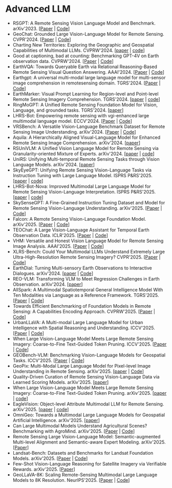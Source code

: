 # Advanced LLM

- RSGPT: A Remote Sensing Vision Language Model and Benchmark. arXiv'2023. [[Paper](https://arxiv.org/abs/2307.15266) | [Code](https://github.com/Lavender105/RSGPT)]
- GeoChat: Grounded Large Vision-Language Model for Remote Sensing. CVPR'2024. [[Paper](https://arxiv.org/abs/2311.15826) | [Code](https://github.com/mbzuai-oryx/GeoChat)]
- Charting New Territories: Exploring the Geographic and Geospatial Capabilities of Multimodal LLMs. CVPRW'2024. [[paper](https://arxiv.org/abs/2311.14656) | [code](https://github.com/jonathan-roberts1/charting-new-territories)]
- Good at captioning, bad at counting: Benchmarking GPT-4V on Earth observation data. CVPRW'2024. [[Paper](https://arxiv.org/abs/2401.17600) | [Code](https://vleo.danielz.ch/)]
- EarthVQA: Towards Queryable Earth via Relational Reasoning-Based Remote Sensing Visual Question Answering. AAAI'2024. [[Paper](https://ojs.aaai.org/index.php/AAAI/article/view/28357) | [Code](https://github.com/Junjue-Wang/EarthVQA)]
- Earthgpt: A universal multi-modal large language model for multi-sensor image comprehension in remotesensing domain. TGRS'2024. [[Paper](https://arxiv.org/abs/2401.16822) | [Code](https://github.com/wivizhang/EarthGPT)]
- EarthMarker: Visual Prompt Learning for Region-level and Point-level Remote Sensing Imagery Comprehension. TGRS'2024. [[paper](https://arxiv.org/abs/2407.13596) | [code](https://github.com/wivizhang/EarthMarker)]
- RingMoGPT: A Unified Remote Sensing Foundation Model for Vision, Language, and grounded tasks. TGRS'2024. [[paper](https://ieeexplore.ieee.org/stamp/stamp.jsp?tp=&arnumber=10777289)]
- LHRS-Bot: Empowering remote sensing with vgi-enhanced large multimodal language model. ECCV'2024. [[Paper](https://arxiv.org/abs/2402.02544) | [Code](https://github.com/NJU-LHRS/LHRS-Bot)]
- VRSBench: A Versatile Vision-Language Benchmark Dataset for Remote Sensing Image Understanding. arXiv'2024. [[Paper](https://arxiv.org/abs/2406.12384) | [Code](https://vrsbench.github.io/)]
- Aquila: A Hierarchically Aligned Visual-Language Model for Enhanced Remote Sensing Image Comprehension. arXiv'2024. [[paper](https://arxiv.org/pdf/2411.06074)]
- RSUniVLM: A Unified Vision Language Model for Remote Sensing via Granularity-oriented Mixture of Experts. arXiv'2024. [[paper](https://arxiv.org/abs/2412.05679) | [code](https://github.com/xuliu-cyber/RSUniVLM)]
- UniRS: Unifying Multi-temporal Remote Sensing Tasks through Vision Language Models. arXiv'2024. [[paper](https://arxiv.org/abs/2412.20742)]
- SkyEyeGPT: Unifying Remote Sensing Vision-Language Tasks via Instruction Tuning with Large Language Model. ISPRS P&RS'2025. [[paper](https://arxiv.org/abs/2401.09712) | [code](https://github.com/ZhanYang-nwpu/SkyEyeGPT)]
- LHRS-Bot-Nova: Improved Multimodal Large Language Model for Remote Sensing Vision-Language Interpretation. ISPRS P&RS'2025. [[paper](https://arxiv.org/pdf/2411.09301) | [code](https://github.com/NJU-LHRS/LHRS-Bot)]
- SkySenseGPT: A Fine-Grained Instruction Tuning Dataset and Model for Remote Sensing Vision-Language Understanding. arXiv'2025. [[Paper](https://arxiv.org/abs/2406.10100) | [Code](https://github.com/Luo-Z13/SkySenseGPT)]
- Falcon: A Remote Sensing Vision-Language Foundation Model. arXiv'2025. [[Paper](https://arxiv.org/abs/2503.11070) | [Code](https://github.com/TianHuiLab/Falcon)]
- TEOChat: A Large Vision-Language Assistant for Temporal Earth Observation Data. ICLR'2025. [[Paper](https://arxiv.org/abs/2410.06234) | [Code](https://github.com/ermongroup/TEOChat)]
- VHM: Versatile and Honest Vision Language Model for Remote Sensing Image Analysis. AAAI'2025. [[Paper](https://arxiv.org/abs/2403.20213v4) | [Code](https://github.com/opendatalab/VHM)]
- XLRS-Bench: Could Your Multimodal LLMs Understand Extremely Large Ultra-High-Resolution Remote Sensing Imagery? CVPR'2025. [[Paper](https://arxiv.org/abs/2503.23771) | [Code](https://xlrs-bench.github.io/)]
- EarthDial: Turning Multi-sensory Earth Observations to Interactive Dialogues. arXiv'2024. [[paper](https://openaccess.thecvf.com/content/CVPR2025/html/Soni_EarthDial_Turning_Multi-sensory_Earth_Observations_to_Interactive_Dialogues_CVPR_2025_paper.html) | [Code](https://github.com/hiyamdebary/EarthDial)]
- REO-VLM: Transforming VLM to Meet Regression Challenges in Earth Observation. arXiv'2024. [[paper](https://arxiv.org/abs/2412.16583)]
- AllSpark: A Multimodal Spatiotemporal General Intelligence Model With Ten Modalities via Language as a Reference Framework. TGRS'2025. [[Paper](https://ieeexplore.ieee.org/abstract/document/10830573/) | [Code](https://github.com/GeoX-Lab/AllSpark)]
- Towards Efficient Benchmarking of Foundation Models in Remote Sensing: A Capabilities Encoding Approach. CVPRW'2025. [[Paper](https://openaccess.thecvf.com/content/CVPR2025W/MORSE/html/Adorni_Towards_Efficient_Benchmarking_of_Foundation_Models_in_Remote_Sensing_A_CVPRW_2025_paper.html) | [Code](https://github.com/pierreadorni/capabilities-encoding)]
- UrbanLLaVA: A Multi-modal Large Language Model for Urban Intelligence with Spatial Reasoning and Understanding. ICCV'2025. [[Paper](https://arxiv.org/abs/2506.23219) | [Code](https://github.com/tsinghua-fib-lab/UrbanLLaVA)]
- When Large Vision-Language Model Meets Large Remote Sensing Imagery: Coarse-to-Fine Text-Guided Token Pruning. ICCV'2025. [[Paper](https://arxiv.org/abs/2503.07588) | [Code](https://github.com/VisionXLab/LRS-VQA)]
- GEOBench-VLM: Benchmarking Vision-Language Models for Geospatial Tasks. ICCV'2025. [[Paper](https://arxiv.org/abs/2411.19325) | [Code](https://github.com/The-AI-Alliance/GEO-Bench-VLM)]
- GeoPix: Multi-Modal Large Language Model for Pixel-level Image Understanding in Remote Sensing. arXiv'2025. [[paper](https://arxiv.org/abs/2501.06828) | [Code](https://github.com/Norman-Ou/GeoPix)]
- Quality-Driven Curation of Remote Sensing Vision-Language Data via Learned Scoring Models. arXiv'2025. [[paper](https://arxiv.org/abs/2503.00743)]
- When Large Vision-Language Model Meets Large Remote Sensing Imagery: Coarse-to-Fine Text-Guided Token Pruning. arXiv'2025. [[paper](https://arxiv.org/abs/2503.07588) | [code](https://github.com/VisionXLab/LRS-VQA)]
- EagleVision: Object-level Attribute Multimodal LLM for Remote Sensing. arXiv'2025. [[paper](https://arxiv.org/abs/2503.23330) | [code](https://github.com/XiangTodayEatsWhat/EagleVision)]
- OmniGeo: Towards a Multimodal Large Language Models for Geospatial Artificial Intelligence. arXiv'2025. [[paper](https://arxiv.org/abs/2503.16326)]
- Can Large Multimodal Models Understand Agricultural Scenes? Benchmarking with AgroMind. arXiv'2025. [[Paper](https://arxiv.org/abs/2505.12207) | [Code](https://github.com/rssysu/AgroMind)]
- Remote Sensing Large Vision-Language Model: Semantic-augmented Multi-level Alignment and Semantic-aware Expert Modeling. arXiv'2025. [[Paper](https://arxiv.org/abs/2506.21863)]
- Landsat-Bench: Datasets and Benchmarks for Landsat Foundation Models. arXiv'2025. [[Paper](https://arxiv.org/abs/2506.08780) | [Code](https://github.com/isaaccorley/landsatbench)]
- Few-Shot Vision-Language Reasoning for Satellite Imagery via Verifiable Rewards. arXiv'2025. [[Paper](https://arxiv.org/abs/2507.21745)]
- GeoLLaVA-8K: Scaling Remote-Sensing Multimodal Large Language Models to 8K Resolution. NeurlPS'2025. [[Paper](https://arxiv.org/abs/2505.21375) | [Code](https://github.com/MiliLab/GeoLLaVA-8K)]
